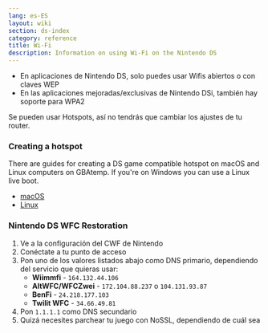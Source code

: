 ```yaml
---
lang: es-ES
layout: wiki
section: ds-index
category: reference
title: Wi-Fi
description: Information on using Wi-Fi on the Nintendo DS
---
```


- En aplicaciones de Nintendo DS, solo puedes usar Wifis abiertos o con claves WEP
- En las aplicaciones mejoradas/exclusivas de Nintendo DSi, también hay soporte para WPA2

Se pueden usar Hotspots, así no tendrás que cambiar los ajustes de tu router.

### Creating a hotspot
There are guides for creating a DS game compatible hotspot on macOS and Linux computers on GBAtemp. If you're on Windows you can use a Linux live boot.
- [macOS](https://gbatemp.net/threads/571658)
- [Linux](https://gbatemp.net/threads/543283)

### Nintendo DS WFC Restoration

1. Ve a la configuración del CWF de Nintendo
1. Conéctate a tu punto de acceso
1. Pon uno de los valores listados abajo como DNS primario, dependiendo del servicio que quieras usar:
   - **Wiimmfi** - `164.132.44.106`
   - **AltWFC/WFCZwei** - `172.104.88.237` o `104.131.93.87`
   - **BenFi** - `24.218.177.103`
   - **Twilit WFC** - `34.66.49.81`
1. Pon `1.1.1.1` como DNS secundario
1. Quizá necesites parchear tu juego con NoSSL, dependiendo de cuál sea
